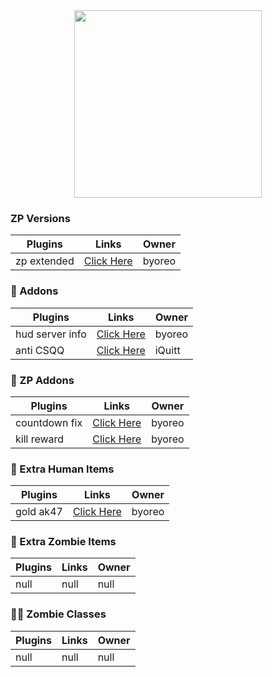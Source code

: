 
<div align="center">
  <img height="300" src="https://i.imgur.com/NEe3fr9.png"  />
</div>

###

### ZP Versions
Plugins  | Links | Owner
------------- | ------------- | ------------- |
zp extended | [Click Here](https://github.com/byoreo/zp43ext) | byoreo

### 🧩 Addons
Plugins  | Links | Owner
------------- | ------------- | ------------- |
hud server info | [Click Here](https://github.com/byoreo/hud-server-info) | byoreo
anti CSQQ| [Click Here](https://github.com/iQuitt/anti-csqq) | iQuitt

### 🧩 ZP Addons
Plugins  | Links | Owner
------------- | ------------- | ------------- |
countdown fix | [Click Here](https://github.com/byoreo/zp-countdown-fix) | byoreo
kill reward | [Click Here](https://github.com/byoreo/zp_kill_reward) | byoreo

### 🔨 Extra Human Items
Plugins | Links | Owner
------------- | ------------- | ------------- |
gold ak47 | [Click Here](https://github.com/byoreo/zp_extra_goldak) | byoreo |

### 🔨 Extra Zombie Items
Plugins | Links | Owner
------------- | ------------- | ------------- |
null | null | null |

### 🧟‍♂️ Zombie Classes
Plugins | Links | Owner
------------- | ------------- | ------------- |
null | null | null |
